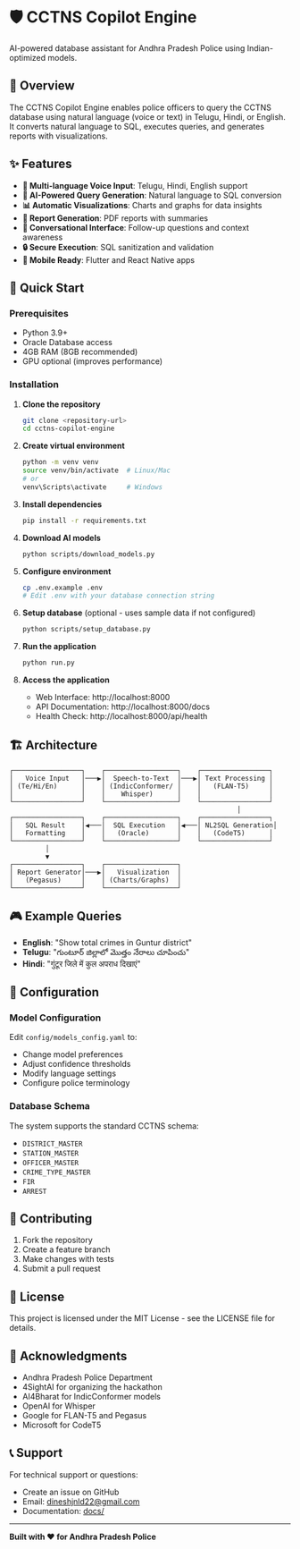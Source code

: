 # 🛡️ CCTNS Copilot Engine

AI-powered database assistant for Andhra Pradesh Police using Indian-optimized models.

## 🎯 Overview

The CCTNS Copilot Engine enables police officers to query the CCTNS database using natural language (voice or text) in Telugu, Hindi, or English. It converts natural language to SQL, executes queries, and generates reports with visualizations.

## ✨ Features

- **🎤 Multi-language Voice Input**: Telugu, Hindi, English support
- **🧠 AI-Powered Query Generation**: Natural language to SQL conversion
- **📊 Automatic Visualizations**: Charts and graphs for data insights
- **📑 Report Generation**: PDF reports with summaries
- **💬 Conversational Interface**: Follow-up questions and context awareness
- **🔒 Secure Execution**: SQL sanitization and validation
- **📱 Mobile Ready**: Flutter and React Native apps

## 🚀 Quick Start

### Prerequisites

- Python 3.9+
- Oracle Database access
- 4GB RAM (8GB recommended)
- GPU optional (improves performance)

### Installation

1. **Clone the repository**
   ```bash
   git clone <repository-url>
   cd cctns-copilot-engine
   ```

2. **Create virtual environment**
   ```bash
   python -m venv venv
   source venv/bin/activate  # Linux/Mac
   # or
   venv\Scripts\activate     # Windows
   ```

3. **Install dependencies**
   ```bash
   pip install -r requirements.txt
   ```

4. **Download AI models**
   ```bash
   python scripts/download_models.py
   ```

5. **Configure environment**
   ```bash
   cp .env.example .env
   # Edit .env with your database connection string
   ```

6. **Setup database** (optional - uses sample data if not configured)
   ```bash
   python scripts/setup_database.py
   ```

7. **Run the application**
   ```bash
   python run.py
   ```

8. **Access the application**
   - Web Interface: http://localhost:8000
   - API Documentation: http://localhost:8000/docs
   - Health Check: http://localhost:8000/api/health

## 🏗️ Architecture

```
┌─────────────────┐    ┌──────────────────┐    ┌─────────────────┐
│   Voice Input   │───▶│  Speech-to-Text  │───▶│ Text Processing │
│ (Te/Hi/En)      │    │ (IndicConformer/ │    │   (FLAN-T5)     │
│                 │    │    Whisper)      │    │                 │
└─────────────────┘    └──────────────────┘    └─────────────────┘
                                                         │
┌─────────────────┐    ┌──────────────────┐    ┌─────────────────┐
│   SQL Result    │◀───│  SQL Execution   │◀───│ NL2SQL Generation│
│   Formatting    │    │   (Oracle)       │    │   (CodeT5)      │
└─────────────────┘    └──────────────────┘    └─────────────────┘
         │
         ▼
┌─────────────────┐    ┌──────────────────┐
│ Report Generator│───▶│   Visualization  │
│   (Pegasus)     │    │ (Charts/Graphs)  │
└─────────────────┘    └──────────────────┘
```




## 🎮 Example Queries

- **English**: "Show total crimes in Guntur district"
- **Telugu**: "గుంటూర్ జిల్లాలో మొత్తం నేరాలు చూపించు"
- **Hindi**: "गुंटूर जिले में कुल अपराध दिखाएं"




## 🔧 Configuration

### Model Configuration
Edit `config/models_config.yaml` to:
- Change model preferences
- Adjust confidence thresholds
- Modify language settings
- Configure police terminology

### Database Schema
The system supports the standard CCTNS schema:
- `DISTRICT_MASTER`
- `STATION_MASTER`
- `OFFICER_MASTER`
- `CRIME_TYPE_MASTER`
- `FIR`
- `ARREST`

## 🤝 Contributing

1. Fork the repository
2. Create a feature branch
3. Make changes with tests
4. Submit a pull request

## 📄 License

This project is licensed under the MIT License - see the LICENSE file for details.

## 🙏 Acknowledgments

- Andhra Pradesh Police Department
- 4SightAI for organizing the hackathon
- AI4Bharat for IndicConformer models
- OpenAI for Whisper
- Google for FLAN-T5 and Pegasus
- Microsoft for CodeT5

## 📞 Support

For technical support or questions:
- Create an issue on GitHub
- Email: dineshjnld22@gmail.com
- Documentation: [docs/](docs/)

---

**Built with ❤️ for Andhra Pradesh Police**
